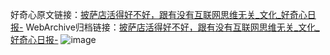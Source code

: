 好奇心原文链接：[披萨店活得好不好，跟有没有互联网思维无关_文化_好奇心日报-](https://www.qdaily.com/articles/7910.html)
WebArchive归档链接：[披萨店活得好不好，跟有没有互联网思维无关_文化_好奇心日报-](http://web.archive.org/web/20190623173107/https://www.qdaily.com/articles/7910.html)
![image](http://ww3.sinaimg.cn/large/007d5XDply1g3wk49auh1j30u035hb29)
